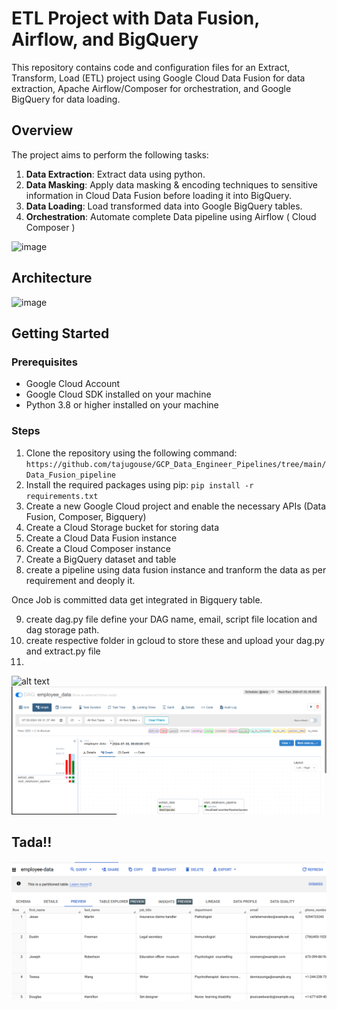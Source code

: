 # ETL Project with Data Fusion, Airflow, and BigQuery

This repository contains code and configuration files for an Extract, Transform, Load (ETL) project using Google Cloud Data Fusion for data extraction, Apache Airflow/Composer for orchestration, and Google BigQuery for data loading.

## Overview

The project aims to perform the following tasks:

1. **Data Extraction**: Extract data using python.
2. **Data Masking**: Apply data masking & encoding techniques to sensitive information in Cloud Data Fusion before loading it into BigQuery.
3. **Data Loading**: Load transformed data into Google BigQuery tables.
4. **Orchestration**: Automate complete Data pipeline using Airflow ( Cloud Composer )

![image](https://github.com/vishal-bulbule/etl-pipeline-datafusion-airflow/assets/143475073/755818fe-1cd3-4e1c-827d-35b963d6f414)

## Architecture

![image](https://github.com/vishal-bulbule/etl-pipeline-datafusion-airflow/assets/143475073/0ea51bdb-99cc-4abf-8ccc-8be721462fc3)


## Getting Started
### Prerequisites
- Google Cloud Account
- Google Cloud SDK installed on your machine
- Python 3.8 or higher installed on your machine

### Steps
1. Clone the repository using the following command: `https://github.com/tajugouse/GCP_Data_Engineer_Pipelines/tree/main/Data_Fusion_pipeline`
2. Install the required packages using pip: `pip install -r requirements.txt`
3. Create a new Google Cloud project and enable the necessary APIs (Data Fusion, Composer, Bigquery)
4. Create a Cloud Storage bucket for storing data
5. Create a Cloud Data Fusion instance
6. Create a Cloud Composer instance 
7. Create a BigQuery dataset and table
8. create a pipeline using data fusion instance and tranform the data as per requirement and deoply it.

Once Job is committed data get integrated in Bigquery table.




9. create dag.py file define your DAG name, email, script file location and dag storage path.
10. create respective folder in gcloud to store these and upload your dag.py and extract.py file
11. 

![alt text](image-1.png)
![alt text](image-2.png)


## Tada!!

![alt text](image.png)
